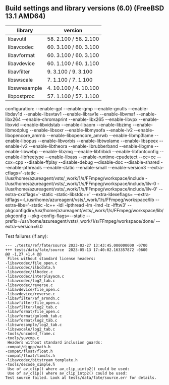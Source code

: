 ## Build settings and library versions (6.0) (FreeBSD 13.1 AMD64)

| library | version |
| --- | --- |
| libavutil   |   58.  2.100 / 58.  2.100 |
| libavcodec   |  60.  3.100 / 60.  3.100
| libavformat   | 60.  3.100 / 60.  3.100
| libavdevice   | 60.  1.100 / 60.  1.100
| libavfilter   |  9.  3.100 /  9.  3.100
| libswscale    |  7.  1.100 /  7.  1.100
| libswresample |  4. 10.100 /  4. 10.100
| libpostproc   | 57.  1.100 / 57.  1.100

  configuration:
    --enable-gpl
    --enable-gmp
    --enable-gnutls
    --enable-libdav1d
    --enable-libsvtav1
    --enable-librav1e
    --enable-libvmaf
    --enable-libx264
    --enable-chromaprint
    --enable-libx265
    --enable-libvpx
    --enable-libxvid
    --enable-libvidstab
    --enable-libaom
    --enable-libzimg
    --enable-libmodplug
    --enable-libsoxr
    --enable-libmysofa
    --enable-lv2
    --enable-libopencore_amrnb
    --enable-libopencore_amrwb
    --enable-libmp3lame
    --enable-libopus
    --enable-libvorbis
    --enable-libtwolame
    --enable-libspeex
    --enable-lv2
    --enable-libtheora
    --enable-librubberband
    --enable-libgme
    --enable-libwebp
    --enable-libzmq
    --enable-libfribidi
    --enable-libfontconfig
    --enable-libfreetype
    --enable-libass
    --enable-runtime-cpudetect
    --cc=cc
    --cxx=cpp
    --disable-ffplay
    --disable-debug
    --disable-doc
    --disable-shared
    --enable-pthreads
    --enable-static
    --enable-small
    --enable-version3
    --extra-cflags='-static -I/usr/home/azureagent/vsts/_work/1/s/FFmpeg/workspace/include -I/usr/home/azureagent/vsts/_work/1/s/FFmpeg/workspace/include/lilv-0 -I/usr/home/azureagent/vsts/_work/1/s/FFmpeg/workspace/include/lilv-0'
    --extra-cxxflags='-static -static-libstdc++'
    --extra-ldexeflags=
    --extra-ldflags=-L/usr/home/azureagent/vsts/_work/1/s/FFmpeg/workspace/lib
    --extra-libs='-static -lc++ -ldl -lpthread -lm -lmd -lz -lfftw3'
    --pkgconfigdir=/usr/home/azureagent/vsts/_work/1/s/FFmpeg/workspace/lib/pkgconfig
    --pkg-config-flags=--static
    --prefix=/usr/home/azureagent/vsts/_work/1/s/FFmpeg/workspace/done/
    --extra-version=6.0

Test failures (if any):
```
--- ./tests/ref/fate/source	2023-02-27 13:43:45.000000000 -0700
+++ tests/data/fate/source	2023-05-13 17:40:02.163357872 -0600
@@ -1,27 +1,4 @@
 Files without standard license headers:
-libavcodec/file_open.c
-libavcodec/ilbcdata.h
-libavcodec/ilbcdec.c
-libavcodec/interplayacm.c
-libavcodec/log2_tab.c
-libavcodec/reverse.c
-libavdevice/file_open.c
-libavdevice/reverse.c
-libavfilter/af_arnndn.c
-libavfilter/file_open.c
-libavfilter/log2_tab.c
-libavformat/file_open.c
-libavformat/golomb_tab.c
-libavformat/log2_tab.c
-libswresample/log2_tab.c
-libswscale/log2_tab.c
-tools/uncoded_frame.c
-tools/yuvcmp.c
 Headers without standard inclusion guards:
-compat/djgpp/math.h
-compat/float/float.h
-compat/float/limits.h
-libavcodec/bitstream_template.h
-tools/decode_simple.h
 Use of av_clip() where av_clip_uintp2() could be used:
 Use of av_clip() where av_clip_intp2() could be used:
Test source failed. Look at tests/data/fate/source.err for details.

```